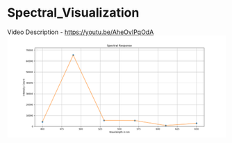 # Spectral_Visualization
Video Description - https://youtu.be/AheOvIPqOdA
![Spectral](https://github.com/kaabir/Spectral_Visualization/blob/master/490nm.png "Preview")
